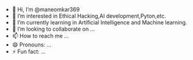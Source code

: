 - 👋 Hi, I’m @maneomkar369
- 👀 I’m interested in Ethical Hacking,AI development,Pyton,etc.
- 🌱 I’m currently learning in Artificial Intelligence and Machine learning.
- 💞️ I’m looking to collaborate on ...
- 📫 How to reach me ...
- 😄 Pronouns: ...
- ⚡ Fun fact: ...

<!---
maneomkar369/maneomkar369 is a ✨ special ✨ repository because its `README.md` (this file) appears on your GitHub profile.
You can click the Preview link to take a look at your changes.
--->

